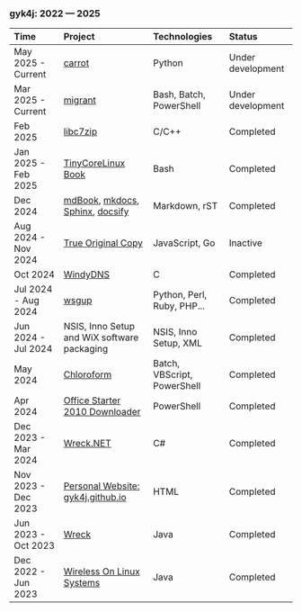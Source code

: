 ### gyk4j: 2022 &mdash; 2025

| Time                | Project                                                 | Technologies                | Status            |
| :------------------ | :------------------------------------------------------ | :-------------------------- | :---------------- |
| May 2025 - Current  | [carrot][17]                                            | Python                      | Under development |
| Mar 2025 - Current  | [migrant][16]                                           | Bash, Batch, PowerShell     | Under development |
| Feb 2025            | [libc7zip][15]                                          | C/C++                       | Completed         |
| Jan 2025 - Feb 2025 | [TinyCoreLinux Book][14]                                | Bash                        | Completed         |
| Dec 2024            | [mdBook][10], [mkdocs][11], [Sphinx][12], [docsify][13] | Markdown, rST               | Completed         |
| Aug 2024 - Nov 2024 | [True Original Copy][9]                                 | JavaScript, Go              | Inactive          |
| Oct 2024            | [WindyDNS][8]                                           | C                           | Completed         |
| Jul 2024 - Aug 2024 | [wsgup][7]                                              | Python, Perl, Ruby, PHP...  | Completed         |
| Jun 2024 - Jul 2024 | NSIS, Inno Setup and WiX software packaging             | NSIS, Inno Setup, XML       | Completed         |
| May 2024            | [Chloroform][6]                                         | Batch, VBScript, PowerShell | Completed         |
| Apr 2024            | [Office Starter 2010 Downloader][5]                     | PowerShell                  | Completed         |
| Dec 2023 - Mar 2024 | [Wreck.NET][4]                                          | C#                          | Completed         |
| Nov 2023 - Dec 2023 | [Personal Website: gyk4j.github.io][3]                  | HTML                        | Completed         |
| Jun 2023 - Oct 2023 | [Wreck][2]                                              | Java                        | Completed         |
| Dec 2022 - Jun 2023 | [Wireless On Linux Systems][1]                          | Java                        | Completed         |

<!--
#### May 2025 - Current / [carrot][17] / Python
- Crop and Resize and ROTation tool for bulk operations in a folder/directory.
- Packaged and tested in Win64.


#### Mar 2025 - Current / [migrant][16] / Bash, Batch, PowerShell
- A simplified, lightweight and portable alternative for Vagrant.

#### Feb 2025 / [libc7zip][15] / C/C++
- Forked binding wrapper for 7-Zip without callbacks.
- Required by [sevenzip-go][sevenzip-go].

#### Jan 2025 - Feb 2025 / [TinyCoreLinux Book][14] / Bash
- Example scripts to remaster Tiny Core Linux from "Into the Core: A Look at 
Tiny Core Linux" book.

#### Dec 2024 / [mdBook][10], [mkdocs][11], [Sphinx][12], [docsify][13] / Markdown, rST
- Documentation/static page generators.

#### Aug 2024 - Nov 2024 / [True Original Copy][9] / JavaScript, Go
- Backup and disaster recovery for Docker services. 
- [React][react] frontend and [Go][go] backend.

#### Oct 2024 / [WindyDNS][8] / C
- Windows DNS that always returns a fixed DNS replies. Written in [Win32 API][winapi] and C.

#### Jul 2024 - Aug 2024 / [wsgup][7] / Python, Perl, Ruby, PHP...
- Wireless@SGx registration [AES-CCM][ccm] credential decryption in 14 programming languages.

#### Jun 2024 - Jul 2024 / Software packaging / NSIS, Inno Setup, XML
- Windows software installers and packagers for [NSIS][nsis], [Inno Setup][innosetup] and [WiX Toolset][wix]

#### May 2024 / [Chloroform][6] / Batch, VBScript, PowerShell
- Scripts to silence, disable and degrade Microsoft telemetry on Windows 7.

#### Apr 2024 / [Office Starter 2010 Downloader][5] / PowerShell
- PowerShell script ported from [AutoIt][autoit] to download an offline copy of Office Starter 2010.

#### Dec 2023 - Mar 2024 / [Wreck.NET][4] / C#
- Port of [Wreck][wreck4j]. Uses [exiftool][exiftool], [7-Zip][7z] and [MediaInfo][mediainfo].

#### Nov 2023 - Dec 2023 / [Personal Website: gyk4j.github.io][3] / HTML
- Personal web site using [GitHub Pages][github-pages] hosting.

#### Jun 2023 - Oct 2023 / [Wreck][2] / Java
- Java tool to restore and repair file timestamps using metadata.
- Uses Swing GUI.

#### Dec 2022 - Jun 2023 / [Wireless On Linux Systems][1] / Java
- Network connection profile configuration tool for [Wireless@SG][wsg] hotspot network on Linux in Java.
-->

[17]: https://github.com/gyk4j/carrot
[16]: https://github.com/gyk4j/migrant
[15]: https://github.com/gyk4j/libc7zip
[sevenzip-go]: https://pkg.go.dev/github.com/itchio/sevenzip-go
[14]: https://github.com/gyk4j/tinycorelinux-book
[13]: https://github.com/gyk4j/try-docsify
[12]: https://github.com/gyk4j/try-sphinx
[11]: https://github.com/gyk4j/try-mkdocs
[10]: https://github.com/gyk4j/try-mdbook
[9]: https://github.com/gyk4j/toc
[react]: https://react.dev
[go]: https://go.dev
[8]: https://github.com/gyk4j/windydns
[winapi]: https://learn.microsoft.com/en-us/windows/win32/apiindex/windows-api-list
[7]: https://github.com/gyk4j/wsgup
[ccm]: https://en.wikipedia.org/wiki/CCM_mode
[nsis]: https://nsis.sourceforge.io/Main_Page
[innosetup]: https://jrsoftware.org/isinfo.php
[wix]: https://www.firegiant.com/wixtoolset/
[6]: https://github.com/gyk4j/chcl3
[5]: https://github.com/gyk4j/moszolo
[autoit]: https://www.autoitscript.com/site/
[4]: https://github.com/gyk4j/wreck-net
[exiftool]: https://www.exiftool.org
[7z]: https://www.7-zip.org
[mediainfo]: https://mediaarea.net/en/MediaInfo
[3]: https://gyk4j.github.io
[github-pages]: https://pages.github.com/
[2]: https://github.com/gyk4j/wreck
[1]: https://github.com/gyk4j/wols
[wsg]: https://www.imda.gov.sg/how-we-can-help/wireless-at-sg
